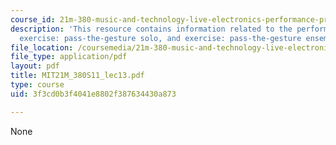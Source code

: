 ```yaml
---
course_id: 21m-380-music-and-technology-live-electronics-performance-practices-spring-2011
description: 'This resource contains information related to the performance interface,
  exercise: pass-the-gesture solo, and exercise: pass-the-gesture ensemble.'
file_location: /coursemedia/21m-380-music-and-technology-live-electronics-performance-practices-spring-2011/3f3cd0b3f4041e8802f387634430a873_MIT21M_380S11_lec13.pdf
file_type: application/pdf
layout: pdf
title: MIT21M_380S11_lec13.pdf
type: course
uid: 3f3cd0b3f4041e8802f387634430a873

---
```

None